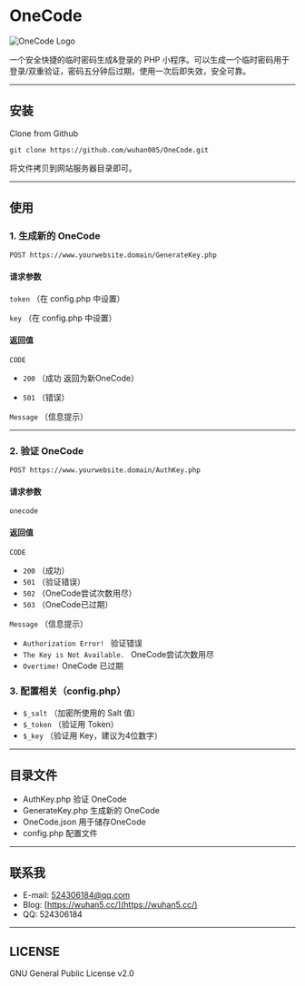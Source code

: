 # OneCode
![OneCode Logo](https://onecode.wuhan5.cc/OneCode%20SUB.png)

一个安全快捷的临时密码生成&amp;登录的 PHP 小程序。可以生成一个临时密码用于登录/双重验证，密码五分钟后过期，使用一次后即失效，安全可靠。
* * *
## 安装
Clone from Github

```
git clone https://github.com/wuhan005/OneCode.git
```

将文件拷贝到网站服务器目录即可。
* * *
## 使用
### 1. 生成新的 OneCode
```
POST https://www.yourwebsite.domain/GenerateKey.php
```
#### 请求参数
`token` （在 config.php 中设置）

`key` （在 config.php 中设置）
#### 返回值
`CODE`

- `200` （成功 返回为新OneCode）

- `501` （错误）

`Message` （信息提示）
* * *

### 2. 验证 OneCode
```
POST https://www.yourwebsite.domain/AuthKey.php
```
#### 请求参数
`onecode`
#### 返回值
`CODE`

- `200` （成功）
- `501` （验证错误）
- `502` （OneCode尝试次数用尽）
- `503` （OneCode已过期）

`Message` （信息提示）

- `Authorization Error! ` 验证错误
- `The Key is Not Available. ` OneCode尝试次数用尽
- `Overtime!` OneCode 已过期

### 3. 配置相关（config.php）
- `$_salt` （加密所使用的 Salt 值）
- `$_token` （验证用 Token）
- `$_key` （验证用 Key，建议为4位数字）

* * *
## 目录文件
* AuthKey.php 验证 OneCode
* GenerateKey.php 生成新的 OneCode
* OneCode.json 用于储存OneCode
* config.php 配置文件
* * *

## 联系我
- E-mail: 524306184@qq.com
- Blog: [https://wuhan5.cc/](https://wuhan5.cc/) 
- QQ: 524306184

* * *

## LICENSE
GNU General Public License v2.0


